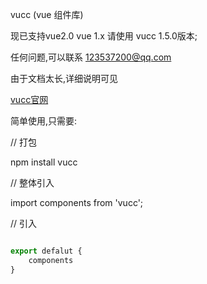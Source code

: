 vucc (vue 组件库)

现已支持vue2.0
vue 1.x 请使用 vucc 1.5.0版本;


任何问题,可以联系
123537200@qq.com

由于文档太长,详细说明可见

[vucc官网](https://wf123537200.github.io/vucc.com/index.html)

简单使用,只需要:

// 打包

npm install vucc

// 整体引入

import components from 'vucc';

// 引入
```js

export defalut {
    components
}
```

